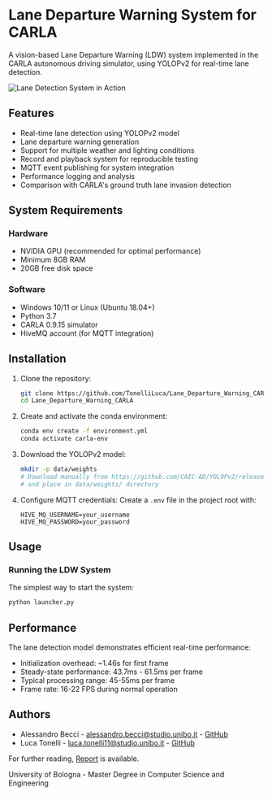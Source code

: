 # Lane Departure Warning System for CARLA

A vision-based Lane Departure Warning (LDW) system implemented in the CARLA autonomous driving simulator, using YOLOPv2 for real-time lane detection.

![Lane Detection System in Action](https://github.com/TonelliLuca/Lane_Departure_Warning_CARLA/blob/main/asciidoc/src/resources/gif/rgb_out_record.gif)

## Features

- Real-time lane detection using YOLOPv2 model
- Lane departure warning generation
- Support for multiple weather and lighting conditions
- Record and playback system for reproducible testing
- MQTT event publishing for system integration
- Performance logging and analysis
- Comparison with CARLA's ground truth lane invasion detection

## System Requirements

### Hardware
- NVIDIA GPU (recommended for optimal performance)
- Minimum 8GB RAM
- 20GB free disk space

### Software
- Windows 10/11 or Linux (Ubuntu 18.04+)
- Python 3.7
- CARLA 0.9.15 simulator
- HiveMQ account (for MQTT integration)

## Installation

1. Clone the repository:
   ```bash
   git clone https://github.com/TonelliLuca/Lane_Departure_Warning_CARLA.git
   cd Lane_Departure_Warning_CARLA
   ```

2. Create and activate the conda environment:
   ```bash
   conda env create -f environment.yml
   conda activate carla-env
   ```

3. Download the YOLOPv2 model:
   ```bash
   mkdir -p data/weights
   # Download manually from https://github.com/CAIC-AD/YOLOPv2/releases/download/V0.0.1/yolopv2.pt
   # and place in data/weights/ directory
   ```

4. Configure MQTT credentials:
   Create a `.env` file in the project root with:
   ```
   HIVE_MQ_USERNAME=your_username
   HIVE_MQ_PASSWORD=your_password
   ```

## Usage

### Running the LDW System

The simplest way to start the system:
```bash
python launcher.py
```

## Performance

The lane detection model demonstrates efficient real-time performance:
- Initialization overhead: ~1.46s for first frame
- Steady-state performance: 43.7ms - 61.5ms per frame
- Typical processing range: 45-55ms per frame
- Frame rate: 16-22 FPS during normal operation

## Authors

- Alessandro Becci - alessandro.becci@studio.unibo.it - [GitHub](https://github.com/stormtroober)
- Luca Tonelli - luca.tonelli11@studio.unibo.it - [GitHub](https://github.com/TonelliLuca)

For further reading, [Report](https://tonelliluca.github.io/Lane_Departure_Warning_CARLA/) is available.

University of Bologna - Master Degree in Computer Science and Engineering
